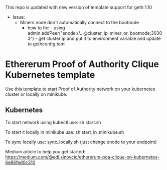 This repo is updated with new version of template support for geth 1.10

- Issue: 
    - Miners node don't automatically connect to the bootnode
        - how to fix: 
                - using admin.addPeer("enode://...@cluster_ip_miner_or_bootnode:30303") 
                - get cluster ip and put it to environment variable and update to gethconfig.toml
# Ethererum Proof of Authority Clique Kubernetes template
Use this template to start Proof of Authority network on your kubernetes cluster or locally on minikube.

## Kubernetes 
To start network using kubectl use:
sh start.sh

To start it locally in minikube use:
sh start_in_minikube.sh

To sync locally use:
sync_locally.sh (just change enode to your endpoint)

Medium article to help you get started: https://medium.com/@edi.sinovcic/ethererum-poa-clique-on-kubernetes-6e86fed0c310
